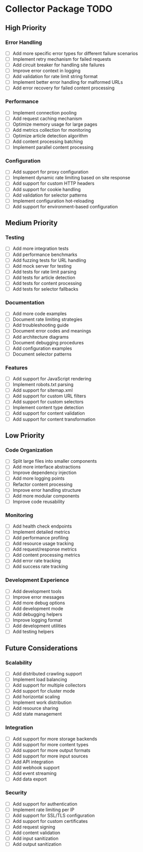 # Collector Package TODO

## High Priority

### Error Handling
- [ ] Add more specific error types for different failure scenarios
- [ ] Implement retry mechanism for failed requests
- [ ] Add circuit breaker for handling site failures
- [ ] Improve error context in logging
- [ ] Add validation for rate limit string format
- [ ] Implement better error handling for malformed URLs
- [ ] Add error recovery for failed content processing

### Performance
- [ ] Implement connection pooling
- [ ] Add request caching mechanism
- [ ] Optimize memory usage for large pages
- [ ] Add metrics collection for monitoring
- [ ] Optimize article detection algorithm
- [ ] Add content processing batching
- [ ] Implement parallel content processing

### Configuration
- [ ] Add support for proxy configuration
- [ ] Implement dynamic rate limiting based on site response
- [ ] Add support for custom HTTP headers
- [ ] Add support for cookie handling
- [ ] Add validation for selector patterns
- [ ] Implement configuration hot-reloading
- [ ] Add support for environment-based configuration

## Medium Priority

### Testing
- [ ] Add more integration tests
- [ ] Add performance benchmarks
- [ ] Add fuzzing tests for URL handling
- [ ] Add mock server for testing
- [ ] Add tests for rate limit parsing
- [ ] Add tests for article detection
- [ ] Add tests for content processing
- [ ] Add tests for selector fallbacks

### Documentation
- [ ] Add more code examples
- [ ] Document rate limiting strategies
- [ ] Add troubleshooting guide
- [ ] Document error codes and meanings
- [ ] Add architecture diagrams
- [ ] Document debugging procedures
- [ ] Add configuration examples
- [ ] Document selector patterns

### Features
- [ ] Add support for JavaScript rendering
- [ ] Implement robots.txt parsing
- [ ] Add support for sitemap.xml
- [ ] Add support for custom URL filters
- [ ] Add support for custom selectors
- [ ] Implement content type detection
- [ ] Add support for content validation
- [ ] Add support for content transformation

## Low Priority

### Code Organization
- [ ] Split large files into smaller components
- [ ] Add more interface abstractions
- [ ] Improve dependency injection
- [ ] Add more logging points
- [ ] Refactor content processing
- [ ] Improve error handling structure
- [ ] Add more modular components
- [ ] Improve code reusability

### Monitoring
- [ ] Add health check endpoints
- [ ] Implement detailed metrics
- [ ] Add performance profiling
- [ ] Add resource usage tracking
- [ ] Add request/response metrics
- [ ] Add content processing metrics
- [ ] Add error rate tracking
- [ ] Add success rate tracking

### Development Experience
- [ ] Add development tools
- [ ] Improve error messages
- [ ] Add more debug options
- [ ] Add development mode
- [ ] Add debugging helpers
- [ ] Improve logging format
- [ ] Add development utilities
- [ ] Add testing helpers

## Future Considerations

### Scalability
- [ ] Add distributed crawling support
- [ ] Implement load balancing
- [ ] Add support for multiple collectors
- [ ] Add support for cluster mode
- [ ] Add horizontal scaling
- [ ] Implement work distribution
- [ ] Add resource sharing
- [ ] Add state management

### Integration
- [ ] Add support for more storage backends
- [ ] Add support for more content types
- [ ] Add support for more output formats
- [ ] Add support for more input sources
- [ ] Add API integration
- [ ] Add webhook support
- [ ] Add event streaming
- [ ] Add data export

### Security
- [ ] Add support for authentication
- [ ] Implement rate limiting per IP
- [ ] Add support for SSL/TLS configuration
- [ ] Add support for custom certificates
- [ ] Add request signing
- [ ] Add content validation
- [ ] Add input sanitization
- [ ] Add output sanitization 